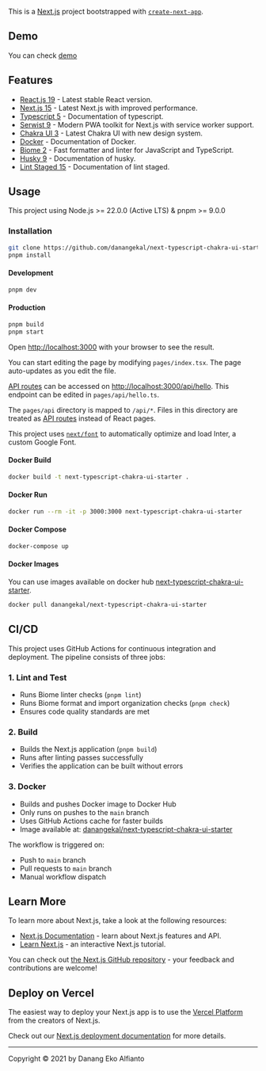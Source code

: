 This is a [Next.js](https://nextjs.org/) project bootstrapped with [`create-next-app`](https://github.com/vercel/next.js/tree/canary/packages/create-next-app).

## Demo

You can check [demo](https://next-typescript-chakra-ui-starter.vercel.app/)

## Features

- [React.js 19](https://react.dev/blog/2024/12/05/react-19) - Latest stable React version.
- [Next.js 15](https://nextjs.org/blog/next-15) - Latest Next.js with improved performance.
- [Typescript 5](https://www.typescriptlang.org/) - Documentation of typescript.
- [Serwist 9](https://serwist.pages.dev/) - Modern PWA toolkit for Next.js with service worker support.
- [Chakra UI 3](https://chakra-ui.com/) - Latest Chakra UI with new design system.
- [Docker](https://docs.docker.com/) - Documentation of Docker.
- [Biome 2](https://biomejs.dev/) - Fast formatter and linter for JavaScript and TypeScript.
- [Husky 9](https://typicode.github.io/husky/#/) - Documentation of husky.
- [Lint Staged 15](https://github.com/okonet/lint-staged) - Documentation of lint staged.

## Usage

This project using Node.js >= 22.0.0 (Active LTS) & pnpm >= 9.0.0

### Installation

```bash
git clone https://github.com/danangekal/next-typescript-chakra-ui-starter.git
pnpm install
```

#### Development

```bash
pnpm dev
```

#### Production

```bash
pnpm build
pnpm start
```

Open [http://localhost:3000](http://localhost:3000) with your browser to see the result.

You can start editing the page by modifying `pages/index.tsx`. The page auto-updates as you edit the file.

[API routes](https://nextjs.org/docs/api-routes/introduction) can be accessed on [http://localhost:3000/api/hello](http://localhost:3000/api/hello). This endpoint can be edited in `pages/api/hello.ts`.

The `pages/api` directory is mapped to `/api/*`. Files in this directory are treated as [API routes](https://nextjs.org/docs/api-routes/introduction) instead of React pages.

This project uses [`next/font`](https://nextjs.org/docs/basic-features/font-optimization) to automatically optimize and load Inter, a custom Google Font.

#### Docker Build

```bash
docker build -t next-typescript-chakra-ui-starter .
```

#### Docker Run

```bash
docker run --rm -it -p 3000:3000 next-typescript-chakra-ui-starter
```

#### Docker Compose

```bash
docker-compose up
```

#### Docker Images

You can use images available on docker hub [next-typescript-chakra-ui-starter](https://hub.docker.com/r/danangekal/next-typescript-chakra-ui-starter).

```bash
docker pull danangekal/next-typescript-chakra-ui-starter
```

## CI/CD

This project uses GitHub Actions for continuous integration and deployment. The pipeline consists of three jobs:

### 1. Lint and Test
- Runs Biome linter checks (`pnpm lint`)
- Runs Biome format and import organization checks (`pnpm check`)
- Ensures code quality standards are met

### 2. Build
- Builds the Next.js application (`pnpm build`)
- Runs after linting passes successfully
- Verifies the application can be built without errors

### 3. Docker
- Builds and pushes Docker image to Docker Hub
- Only runs on pushes to the `main` branch
- Uses GitHub Actions cache for faster builds
- Image available at: [danangekal/next-typescript-chakra-ui-starter](https://hub.docker.com/r/danangekal/next-typescript-chakra-ui-starter)

The workflow is triggered on:
- Push to `main` branch
- Pull requests to `main` branch
- Manual workflow dispatch

## Learn More

To learn more about Next.js, take a look at the following resources:

- [Next.js Documentation](https://nextjs.org/docs) - learn about Next.js features and API.
- [Learn Next.js](https://nextjs.org/learn) - an interactive Next.js tutorial.

You can check out [the Next.js GitHub repository](https://github.com/vercel/next.js/) - your feedback and contributions are welcome!

## Deploy on Vercel

The easiest way to deploy your Next.js app is to use the [Vercel Platform](https://vercel.com/new?utm_medium=default-template&filter=next.js&utm_source=create-next-app&utm_campaign=create-next-app-readme) from the creators of Next.js.

Check out our [Next.js deployment documentation](https://nextjs.org/docs/deployment) for more details.

---

Copyright © 2021 by Danang Eko Alfianto
